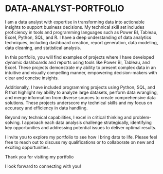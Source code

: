 # DATA-ANALYST-PORTFOLIO

I am a data analyst with expertise in transforming data into actionable insights to support business decisions. My technical skill set includes proficiency in tools and programming languages such as Power BI, Tableau, Excel, Python, SQL, and R. 
I have a deep understanding of data analytics techniques, including dashboard creation, report generation, data modeling, data cleaning, and statistical analysis.

In this portfolio, you will find examples of projects where I have developed dynamic dashboards and reports using tools like Power BI, Tableau, and Excel.
These projects demonstrate my ability to present complex data in an intuitive and visually compelling manner, empowering decision-makers with clear and concise insights.

Additionally, I have included programming projects using Python, SQL, and R that highlight my ability to analyze large datasets, perform data wrangling, and merge information from diverse sources to create comprehensive data solutions. These projects underscore my technical skills and my focus on accuracy and efficiency in data handling.

Beyond my technical capabilities, I excel in critical thinking and problem-solving. I approach each data analysis challenge strategically, identifying key opportunities and addressing potential issues to deliver optimal results.

I invite you to explore my portfolio to see how I bring data to life. Please feel free to reach out to discuss my qualifications or to collaborate on new and exciting opportunities.

Thank you for visiting my portfolio

I look forward to connecting with you!
